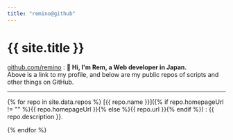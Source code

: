 ```yaml
---
title: "remino@github"
---
```

# {{ site.title }}

[github.com/remino][github]
: **👋 Hi, I'm Rem, a Web developer in Japan.**  
Above is a link to my profile, and below are my public repos of scripts and other things on GitHub.

---

{% for repo in site.data.repos %}
[{{ repo.name }}]({% if repo.homepageUrl != "" %}{{ repo.homepageUrl }}{% else %}{{ repo.url }}{% endif %})
: {{ repo.description }}.

{% endfor %}

[github]: https://github.com/remino
